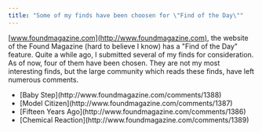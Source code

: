 ```yaml
---
title: "Some of my finds have been choosen for \"Find of the Day\""
---
```


[www.foundmagazine.com](http://www.foundmagazine.com), the website of the Found Magazine (hard to believe I know) has a "Find of the Day" feature. Quite a while ago, I submitted several of my finds for consideration. As of now, four of them have been chosen. They are not my most interesting finds, but the large community which reads these finds, have left numerous comments.
<ul>
	<li>[Baby Step](http://www.foundmagazine.com/comments/1388)</li>
	<li>[Model Citizen](http://www.foundmagazine.com/comments/1387)</li>
	<li>[Fifteen Years Ago](http://www.foundmagazine.com/comments/1386)</li>
	<li>[Chemical Reaction](http://www.foundmagazine.com/comments/1389)</li>
</ul>

